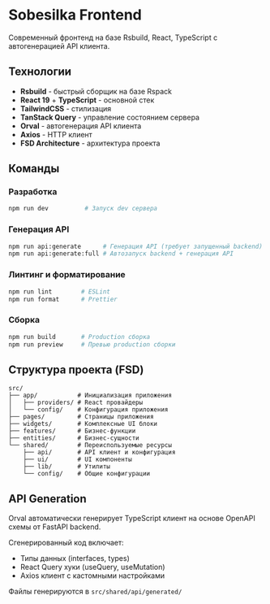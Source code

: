 # Sobesilka Frontend

Современный фронтенд на базе Rsbuild, React, TypeScript с автогенерацией API клиента.

## Технологии
- **Rsbuild** - быстрый сборщик на базе Rspack
- **React 19** + **TypeScript** - основной стек
- **TailwindCSS** - стилизация
- **TanStack Query** - управление состоянием сервера
- **Orval** - автогенерация API клиента
- **Axios** - HTTP клиент
- **FSD Architecture** - архитектура проекта

## Команды

### Разработка
```bash
npm run dev          # Запуск dev сервера
```

### Генерация API
```bash
npm run api:generate      # Генерация API (требует запущенный backend)
npm run api:generate:full # Автозапуск backend + генерация API
```

### Линтинг и форматирование
```bash
npm run lint        # ESLint
npm run format      # Prettier
```

### Сборка
```bash
npm run build       # Production сборка
npm run preview     # Превью production сборки
```

## Структура проекта (FSD)

```
src/
├── app/           # Инициализация приложения
│   ├── providers/ # React провайдеры
│   └── config/    # Конфигурация приложения
├── pages/         # Страницы приложения
├── widgets/       # Комплексные UI блоки
├── features/      # Бизнес-функции
├── entities/      # Бизнес-сущности
└── shared/        # Переиспользуемые ресурсы
    ├── api/       # API клиент и конфигурация
    ├── ui/        # UI компоненты
    ├── lib/       # Утилиты
    └── config/    # Общие конфигурации
```

## API Generation

Orval автоматически генерирует TypeScript клиент на основе OpenAPI схемы от FastAPI backend.

Сгенерированный код включает:
- Типы данных (interfaces, types)
- React Query хуки (useQuery, useMutation)
- Axios клиент с кастомными настройками

Файлы генерируются в `src/shared/api/generated/`
